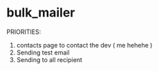 # bulk_mailer


PRIORITIES:
1. contacts page to contact the dev ( me hehehe )
5. Sending test email
6. Sending to all recipient


